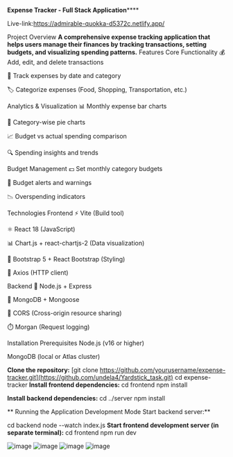 ****Expense Tracker - Full Stack Application********


 Live-link:https://admirable-quokka-d5372c.netlify.app/



Project Overview
**A comprehensive expense tracking application that helps users manage their finances by tracking transactions, setting budgets, and visualizing spending patterns.**
Features
Core Functionality
💰 Add, edit, and delete transactions

📅 Track expenses by date and category

🏷️ Categorize expenses (Food, Shopping, Transportation, etc.)

Analytics & Visualization
📊 Monthly expense bar charts

🥧 Category-wise pie charts

📈 Budget vs actual spending comparison

🔍 Spending insights and trends

Budget Management
💵 Set monthly category budgets

🔔 Budget alerts and warnings

📉 Overspending indicators

Technologies
Frontend
⚡ Vite (Build tool)

⚛️ React 18 (JavaScript)

📊 Chart.js + react-chartjs-2 (Data visualization)

💅 Bootstrap 5 + React Bootstrap (Styling)

🔄 Axios (HTTP client)

Backend
🚀 Node.js + Express

🍃 MongoDB + Mongoose

🔐 CORS (Cross-origin resource sharing)

⏱️ Morgan (Request logging)

Installation
Prerequisites
Node.js (v16 or higher)

MongoDB (local or Atlas cluster)


**Clone the repository:**
[git clone https://github.com/yourusername/expense-tracker.git](https://github.com/undela4/Yardstick_task.git)
cd expense-tracker
**Install frontend dependencies:**
cd frontend
npm install

**Install backend dependencies:**
cd ../server
npm install

**
Running the Application
Development Mode
Start backend server:**

cd backend
node --watch index.js
**Start frontend development server (in separate terminal):**
cd frontend
npm run dev

![image](https://github.com/user-attachments/assets/63cabfef-16bb-4466-8087-27b3f3b33140)
![image](https://github.com/user-attachments/assets/d01bbdd8-36ac-4bd6-8c6b-fdbfd232b9af)
![image](https://github.com/user-attachments/assets/c6574f57-eebe-4fe8-8105-560d5d3e23a9)
![image](https://github.com/user-attachments/assets/117d6a58-8650-4b93-9078-269df2df538b)



